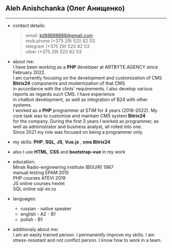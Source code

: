   Aleh Anishchanka (Олег Анищенко)
  -
  
***
*	contact details:

    >email:                <kit88888888@gmail.com>\
    >mob.phone             (+375 29) 520 82 03\
    >telegram              (+375 29) 520 82 03\
    >viber                 (+375 29) 520 82 03

* about me:\
I have been working as a **PHP** developer at ARTBYTE.AGENCY since February 2022.\
I am currently focusing on the development and customization of CMS **Bitrix24** components and modernization of that CMS\
in accordance with the clints' requirements. I also develop various reports as regards such CMS. I have experience \
in chatbot development, as well as integration of B24 with other systems.\
I worked as a **PHP** programmer at STiM for 4 years (2018-2022). My core task was to customize and maintain CMS system **Bitrix24**\
for the company. During the first 3 years I worked as programmer, as well as administrator and business analyst, all rolled into one.\
Since 2021 my role was focused on being a programmer only.

* my skills: **PHP**, **SQL**, **JS**, **Vue.js** , **cms Bitrix24**
* also I use **HTML**, **CSS** and **bootstrap-vue** in my work

* education:\
Minsk Radio-engineering institute (BGUIR) 1987 \
manual testing EPAM 2015\
PHP courses ATEVI 2019\
JS online courses hexlet\
SQL online sql-ex.ru 

* languages:
    * russian - native speaker
    * english - A2 - B1
    * polish - B1

* additionaly about me:\
I am an easily trained person. I permanently improve my skills.
I am stress-resistant and not conflict person. I know how to work in a team.
